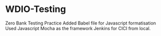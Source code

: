 # WDIO-Testing
Zero Bank Testing Practice
Added Babel file for Javascript formatisation
Used Javascript Mocha as the framework
Jenkins for CICI from local.